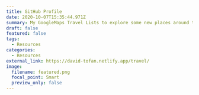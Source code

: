 ```yaml
---
title: GitHub Profile
date: 2020-10-07T15:35:44.971Z
summary: My GoogleMaps Travel Lists to explore some new places around the globe.
draft: false
featured: false
tags:
  - Resources
categories:
  - Resources
external_link: https://david-tofan.netlify.app/travel/
image:
  filename: featured.png
  focal_point: Smart
  preview_only: false
---
```

